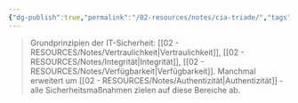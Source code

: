 ```yaml
---
{"dg-publish":true,"permalink":"/02-resources/notes/cia-triade/","tags":["sicherheit/grundlagen","schutz/ziele"],"noteIcon":"","updated":"2025-09-04T14:54:27.776+02:00"}
---
```


>Grundprinzipien der IT-Sicherheit: [[02 - RESOURCES/Notes/Vertraulichkeit\|Vertraulichkeit]], [[02 - RESOURCES/Notes/Integrität\|Integrität]], [[02 - RESOURCES/Notes/Verfügbarkeit\|Verfügbarkeit]].
>Manchmal erweitert um [[02 - RESOURCES/Notes/Authentizität\|Authentizität]] - alle Sicherheitsmaßnahmen zielen auf diese Bereiche ab.